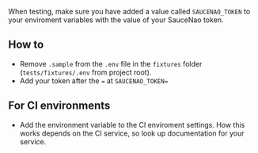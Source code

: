When testing, make sure you have added a value called `SAUCENAO_TOKEN` to your enviroment variables with the value of your SauceNao token.

## How to

- Remove `.sample` from the `.env` file in the `fixtures` folder (`tests/fixtures/.env` from project root).
- Add your token after the `=` at `SAUCENAO_TOKEN=`

## For CI environments

- Add the environment variable to the CI enviroment settings.
  How this works depends on the CI service, so look up documentation for your service.
